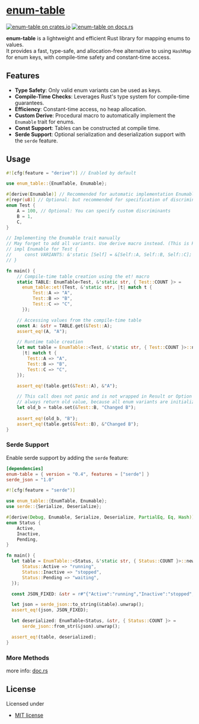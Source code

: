 # [enum-table][docsrs]

[![enum-table on crates.io][cratesio-image]][cratesio]
[![enum-table on docs.rs][docsrs-image]][docsrs]

[cratesio-image]: https://img.shields.io/crates/v/enum-table.svg
[cratesio]: https://crates.io/crates/enum-table
[docsrs-image]: https://docs.rs/enum-table/badge.svg
[docsrs]: https://docs.rs/enum-table

**enum-table** is a lightweight and efficient Rust library for mapping enums to values.  
It provides a fast, type-safe, and allocation-free alternative to using `HashMap` for enum keys,
with compile-time safety and constant-time access.

## Features

- **Type Safety**: Only valid enum variants can be used as keys.
- **Compile-Time Checks**: Leverages Rust's type system for compile-time guarantees.
- **Efficiency**: Constant-time access, no heap allocation.
- **Custom Derive**: Procedural macro to automatically implement the `Enumable` trait for enums.
- **Const Support**: Tables can be constructed at compile time.
- **Serde Support**: Optional serialization and deserialization support with the `serde` feature.

## Usage

```rust
#![cfg(feature = "derive")] // Enabled by default

use enum_table::{EnumTable, Enumable};

#[derive(Enumable)] // Recommended for automatic implementation Enumable trait
#[repr(u8)] // Optional: but recommended for specification of discriminants
enum Test {
    A = 100, // Optional: You can specify custom discriminants
    B = 1,
    C,
}

// Implementing the Enumable trait manually
// May forget to add all variants. Use derive macro instead. (This is README example)
// impl Enumable for Test {
//     const VARIANTS: &'static [Self] = &[Self::A, Self::B, Self::C];
// }

fn main() {
    // Compile-time table creation using the et! macro
    static TABLE: EnumTable<Test, &'static str, { Test::COUNT }> = 
      enum_table::et!(Test, &'static str, |t| match t {
          Test::A => "A",
          Test::B => "B",
          Test::C => "C",
      });

    // Accessing values from the compile-time table
    const A: &str = TABLE.get(&Test::A);
    assert_eq!(A, "A");

    // Runtime table creation
    let mut table = EnumTable::<Test, &'static str, { Test::COUNT }>::new_with_fn(
      |t| match t {
        Test::A => "A",
        Test::B => "B",
        Test::C => "C",
    });

    assert_eq!(table.get(&Test::A), &"A");

    // This call does not panic and is not wrapped in Result or Option
    // always return old value, because all enum variants are initialized
    let old_b = table.set(&Test::B, "Changed B");
  
    assert_eq!(old_b, "B");
    assert_eq!(table.get(&Test::B), &"Changed B");
}
```

### Serde Support

Enable serde support by adding the `serde` feature:

```toml
[dependencies]
enum-table = { version = "0.4", features = ["serde"] }
serde_json = "1.0"
```

```rust
#![cfg(feature = "serde")]

use enum_table::{EnumTable, Enumable};
use serde::{Serialize, Deserialize};

#[derive(Debug, Enumable, Serialize, Deserialize, PartialEq, Eq, Hash)]
enum Status {
    Active,
    Inactive,
    Pending,
}

fn main() {
  let table = EnumTable::<Status, &'static str, { Status::COUNT }>::new_with_fn(|status| match status {
      Status::Active => "running",
      Status::Inactive => "stopped", 
      Status::Pending => "waiting",
  });

  const JSON_FIXED: &str = r#"{"Active":"running","Inactive":"stopped","Pending":"waiting"}"#;

  let json = serde_json::to_string(&table).unwrap();
  assert_eq!(json, JSON_FIXED);

  let deserialized: EnumTable<Status, &str, { Status::COUNT }> = 
      serde_json::from_str(&json).unwrap();

  assert_eq!(table, deserialized);
}
```

### More Methods

more info: [doc.rs](https://docs.rs/enum-table/latest/enum_table/struct.EnumTable.html)

## License

Licensed under

- [MIT license](https://github.com/moriyoshi-kasuga/enum-table/blob/main/LICENSE)
